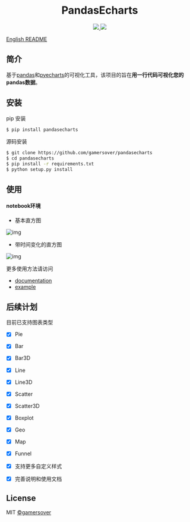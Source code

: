 <h1 align="center"> PandasEcharts </h1>

<p align="center">
  <a href="https://badge.fury.io/py/pandasecharts">
      <img src="https://badge.fury.io/py/pandasecharts.svg">
  </a>

  <a href="https://opensource.org/licenses/MIT">
      <img src="https://img.shields.io/github/license/gamersover/pandasecharts">
  </a>
</p>

[English README](README_en.md)

## 简介
基于[pandas](https://github.com/pandas-dev/pandas)和[pyecharts](https://github.com/pyecharts/pyecharts)的可视化工具，该项目的旨在**用一行代码可视化您的pandas数据**。

## 安装
pip 安装

```sh
$ pip install pandasecharts
```

源码安装

```sh
$ git clone https://github.com/gamersover/pandasecharts
$ cd pandasecharts
$ pip install -r requirements.txt
$ python setup.py install
```

## 使用

#### notebook环境

* 基本直方图
  
![img](https://cdn.jsdelivr.net/gh/gamersover/hexo_blog_assets@main/pandasecharts示例/Kapture-2021-12-02-at-19.51.26.6hc6dq7atk40.gif)

* 带时间变化的直方图
  
![img](https://cdn.jsdelivr.net/gh/gamersover/hexo_blog_assets@main/pandasecharts示例/Kapture-2021-12-02-at-19.56.33.28ztwkmukni8.gif)

更多使用方法请访问
* [documentation](https://caoqinping.com/2021/12/17/pandasecharts使用示例/)
* [example](examples/)

## 后续计划

目前已支持图表类型

* [x] Pie
* [x] Bar
* [x] Bar3D
* [x] Line
* [x] Line3D 
* [x] Scatter
* [x] Scatter3D
* [x] Boxplot
* [x] Geo
* [x] Map
* [x] Funnel
* [x] 支持更多自定义样式
* [x] 完善说明和使用文档



## License

MIT [©gamersover](https://github.com/gamersover)